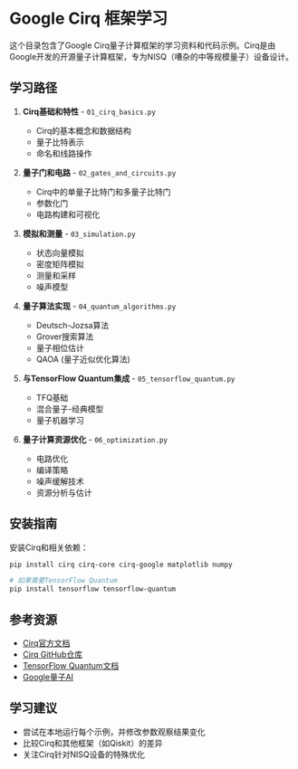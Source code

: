 # Google Cirq 框架学习

这个目录包含了Google Cirq量子计算框架的学习资料和代码示例。Cirq是由Google开发的开源量子计算框架，专为NISQ（嘈杂的中等规模量子）设备设计。

## 学习路径

1. **Cirq基础和特性** - `01_cirq_basics.py`
   - Cirq的基本概念和数据结构
   - 量子比特表示
   - 命名和线路操作

2. **量子门和电路** - `02_gates_and_circuits.py`
   - Cirq中的单量子比特门和多量子比特门
   - 参数化门
   - 电路构建和可视化

3. **模拟和测量** - `03_simulation.py`
   - 状态向量模拟
   - 密度矩阵模拟
   - 测量和采样
   - 噪声模型

4. **量子算法实现** - `04_quantum_algorithms.py`
   - Deutsch-Jozsa算法
   - Grover搜索算法
   - 量子相位估计
   - QAOA (量子近似优化算法)

5. **与TensorFlow Quantum集成** - `05_tensorflow_quantum.py`
   - TFQ基础
   - 混合量子-经典模型
   - 量子机器学习

6. **量子计算资源优化** - `06_optimization.py`
   - 电路优化
   - 编译策略
   - 噪声缓解技术
   - 资源分析与估计

## 安装指南

安装Cirq和相关依赖：

```bash
pip install cirq cirq-core cirq-google matplotlib numpy

# 如果需要TensorFlow Quantum
pip install tensorflow tensorflow-quantum
```

## 参考资源

- [Cirq官方文档](https://quantumai.google/cirq)
- [Cirq GitHub仓库](https://github.com/quantumlib/Cirq)
- [TensorFlow Quantum文档](https://www.tensorflow.org/quantum)
- [Google量子AI](https://quantumai.google/)

## 学习建议

- 尝试在本地运行每个示例，并修改参数观察结果变化
- 比较Cirq和其他框架（如Qiskit）的差异
- 关注Cirq针对NISQ设备的特殊优化 